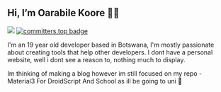 ## Hi, I’m Oarabile Koore ✋🏽

![](https://komarev.com/ghpvc/?username=oarabiledev&style=flat-square) [![committers.top badge](https://user-badge.committers.top/botswana/oarabiledev.svg)](https://user-badge.committers.top/botswana/oarabiledev)
 

I'm an 19 year old developer based in Botswana,
I'm mostly passionate about creating tools that
help other developers.
I dont have a personal website, well i dont see
a reason to, nothing much to display.


Im thinking of making a blog however im still focused
on my repo - Material3 For DroidScript
And School as ill be going to uni 🫠
##
